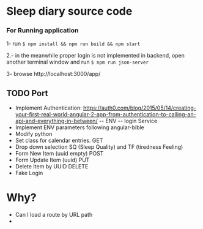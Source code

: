 # Sleep diary source code

### For Running application 

1- run 
  `$ npm install && npm run build && npm start`
  
2.- in the meanwhile proper login is not implemented in backend, open another terminal window and run
   `$ npm run json-server`
   
3- 
  browse http://localhost:3000/app/
  
## TODO Port

- Implement Authentication: https://auth0.com/blog/2015/05/14/creating-your-first-real-world-angular-2-app-from-authentication-to-calling-an-api-and-everything-in-between/
-- ENV
-- login Service
- Implement ENV parameters following angular-bible
- Modify python
- Set class for calendar entries. GET 
- Drop down selection SQ (Sleep Quality) and TF (tiredness Feeling)
- Form New Item (uuid empty) POST 
- Form Update Item (uuid) PUT
- Delete Item by UUID DELETE
- Fake Login 

# Why? 

- Can I load a route by URL path
- 

